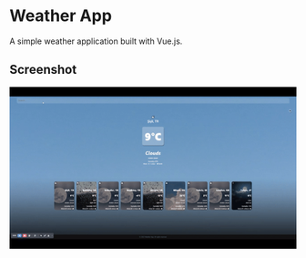 # Weather App

A simple weather application built with Vue.js.

## Screenshot

![App Screenshot](/public/Weather-App-Screenshot.gif)
